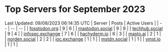 # Top Servers for September 2023
Last Updated: 09/08/2023 06:14:35 UTC
| Server | Posts | Active Users |
| -- | -- | -- |
| [fosstodon.org](https://fosstodon.org/tags/PowerShell) | 9 | 6 |
| [mastodon.social](https://mastodon.social/tags/PowerShell) | 9 | 9 |
| [techhub.social](https://techhub.social/tags/PowerShell) | 9 | 4 |
| [infosec.exchange](https://infosec.exchange/tags/PowerShell) | 7 | 6 |
| [hachyderm.io](https://hachyderm.io/tags/PowerShell) | 6 | 3 |
| [masto.ai](https://masto.ai/tags/PowerShell) | 2 | 1 |
| [norden.social](https://norden.social/tags/PowerShell) | 2 | 2 |
| [ioc.exchange](https://ioc.exchange/tags/PowerShell) | 1 | 1 |
| [mstdn.social](https://mstdn.social/tags/PowerShell) | 1 | 1 |
| [vmst.io](https://vmst.io/tags/PowerShell) | 1 | 1 |
